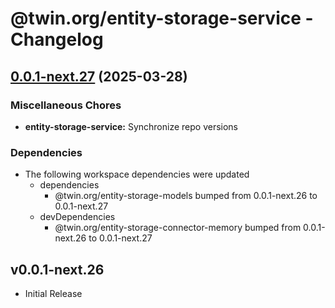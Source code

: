 # @twin.org/entity-storage-service - Changelog

## [0.0.1-next.27](https://github.com/twinfoundation/entity-storage/compare/entity-storage-service-v0.0.1-next.26...entity-storage-service-v0.0.1-next.27) (2025-03-28)


### Miscellaneous Chores

* **entity-storage-service:** Synchronize repo versions


### Dependencies

* The following workspace dependencies were updated
  * dependencies
    * @twin.org/entity-storage-models bumped from 0.0.1-next.26 to 0.0.1-next.27
  * devDependencies
    * @twin.org/entity-storage-connector-memory bumped from 0.0.1-next.26 to 0.0.1-next.27

## v0.0.1-next.26

- Initial Release
